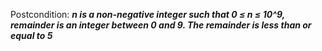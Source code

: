 Postcondition: ***n is a non-negative integer such that 0 ≤ n ≤ 10^9, remainder is an integer between 0 and 9. The remainder is less than or equal to 5***